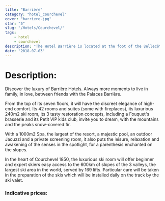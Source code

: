 ```yaml
---
title: "Barrière"
category: "hotel_courchevel"
cover: "barriere.jpg"
star: "5"
slug: "/Hotels/Courchevel/"
tags:
    - hotel
    - courchevel
description: "The Hotel Barrière is located at the foot of the Bellecôte Courchevel 1850 slope, it perfectly combines the alpine tradition with its mountain architecture and the excellence of the Barrière know-how."
date: "2018-07-03" 
---
```

 
# Description:
Discover the luxury of Barrière Hotels. Always more moments to live in family, in love, between friends with the Palaces Barrière.

From the top of its seven floors, it will have the discreet elegance of high-end comfort. Its 42 rooms and suites (some with fireplaces), its luxurious 240m2 ski room, its 3 tasty restoration concepts, including a Fouquet's brasserie and its Petit VIP kids club, invite you to dream, with the mountains and the peaks snow-covered fir.

With a 1000m2 Spa, the largest of the resort, a majestic pool, an outdoor Jacuzzi and a private screening room, it also puts the leisure, relaxation and awakening of the senses in the spotlight, for a parenthesis enchanted on the slopes.

In the heart of Courchevel 1850, the luxurious ski room will offer beginner and expert skiers easy access to the 600km of slopes of the 3 valleys, the largest ski area in the world, served by 169 lifts. Particular care will be taken in the preparation of the skis which will be installed daily on the track by the ski valet.
 

### Indicative prices: